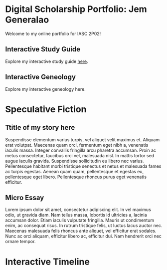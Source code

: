 # Digital Scholarship Portfolio: Jem Generalao

Welcome to my online portfolio for IASC 2P02!

## Interactive Study Guide

Explore my interactive study guide [here](InteractiveStudyGuide.html).

## Interactive Geneology

Explore my interactive geneology here.

# Speculative Fiction

## Ttitle of my story here

Suspendisse elementum varius turpis, vel aliquet velit maximus et. Aliquam erat volutpat. Maecenas quam orci, fermentum eget nibh a, venenatis iaculis massa. Integer convallis fringilla arcu pharetra accumsan. Proin ac metus consectetur, faucibus orci vel, malesuada nisl. In mattis tortor sed augue iaculis gravida. Suspendisse sollicitudin eu libero nec varius. Pellentesque habitant morbi tristique senectus et netus et malesuada fames ac turpis egestas. Aenean quam quam, pellentesque et egestas eu, pellentesque eget libero. Pellentesque rhoncus purus eget venenatis efficitur.

## Micro Essay

Lorem ipsum dolor sit amet, consectetur adipiscing elit. In vel maximus odio, ut gravida diam. Nam tellus massa, lobortis id ultricies a, lacinia accumsan dolor. Etiam iaculis vulputate fringilla. Mauris ut condimentum enim, ac consequat risus. In rutrum tristique felis, ut luctus lacus auctor nec. Maecenas malesuada felis rhoncus ante aliquet, vel efficitur erat sodales. Nunc ac orci aliquam, efficitur libero ac, efficitur dui. Nam hendrerit orci nec ornare tempor.

# Interactive Timeline

